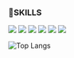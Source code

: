 ### 🌱SKILLS
<img src="https://img.shields.io/badge/python-3776AB?style=flat-square&logo=python&logoColor=white"/> <img src="https://img.shields.io/badge/C-033963?style=flat-square&logo=C&logoColor=white"/>
<img src="https://img.shields.io/badge/pytorch-EE4C2C?style=flat-square&logo=pytorch&logoColor=white"/>
<img src="https://img.shields.io/badge/Flask-800000?style=flat-square&logo=Flask&logoColor=white"/> <img src="https://img.shields.io/badge/Django-f7e600?style=flat-square&logo=Django&logoColor=white"/>
<img src="https://img.shields.io/badge/linux/ubuntu-171515?style=flat-square&logo=ubuntu&logoColor=white"/> 


![Top Langs](https://github-readme-stats.vercel.app/api/top-langs/?username=SUABBANG&layout=compact)



